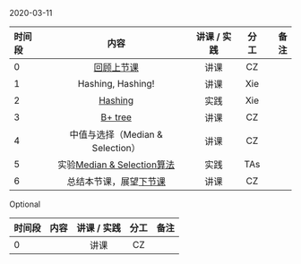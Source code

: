 2020-03-11


|时间段     |  内容    | 讲课 / 实践     |  分工  |备注       |
| :---     |   :----:    |   :----:    |    :----:    |       ---: |
|   0      |  [回顾上节课](../WW3/WW3-Plan.md)  |  讲课    |     CZ     |      | 
|   1      |  Hashing, Hashing!  |  讲课    |     Xie     |  
|   2      |  [Hashing](../../ML-BD-Algo/cs161-2018/Lecture8_hashing.ipynb)   |  实践    |     Xie     |         |
|   3      |  [B+ tree](../../ML-BD-Algo/cs245-2017/CS245-Notes4-B-trees.pdf)    |  讲课    |     CZ     |       |
|   4      | 中值与选择（Median & Selection）      |  讲课    |     CZ     |         |
|   5      | 实验[Median & Selection算法](../../ML-BD-Algo/cs161-2018/lecture4_median_selection.ipynb)    |  实践    |  TAs     |         |
|   6      | 总结本节课，展望[下节课](../WW5/WW5-Plan.md)      |  讲课    |     CZ     |         |


Optional

|时间段    |  内容    | 讲课 / 实践     |  分工  |备注       |
| :---     |   :----:    |   :----:    |    :----:    |       ---: |
|     0      |        |  讲课    |     CZ     |         |
